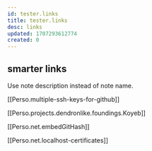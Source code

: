```yaml
---
id: tester.links
title: tester.links
desc: links
updated: 1707293612774
created: 0
---
```

## smarter links 

Use note description instead of note name.

[[Perso.multiple-ssh-keys-for-github]]

[[Perso.projects.dendronlike.foundings.Koyeb]]

[[Perso.net.embedGitHash]]

[[Perso.net.localhost-certificates]]
